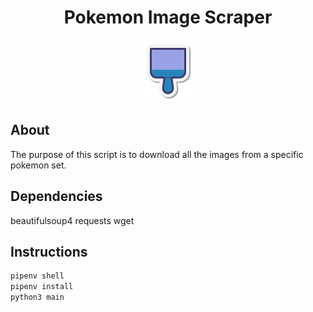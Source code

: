 <h1 align="center">Pokemon Image Scraper</h1>

<div align='center'>
    <img src="https://github.com/fishsticksnom/pokemon-image-scraper/blob/main/assets/scraper.png" alt="scraper icon"/>
</div>

## About
The purpose of this script is to download all the images from a specific pokemon set.

## Dependencies

beautifulsoup4
requests
wget

## Instructions

```bash
pipenv shell
pipenv install
python3 main
```
